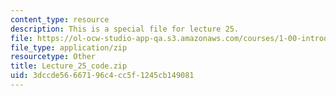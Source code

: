 ```yaml
---
content_type: resource
description: This is a special file for lecture 25.
file: https://ol-ocw-studio-app-qa.s3.amazonaws.com/courses/1-00-introduction-to-computers-and-engineering-problem-solving-spring-2012/3dccde56667196c4cc5f1245cb149081_Lecture_25_code.zip
file_type: application/zip
resourcetype: Other
title: Lecture_25_code.zip
uid: 3dccde56-6671-96c4-cc5f-1245cb149081
---
```

